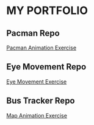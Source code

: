 # MY PORTFOLIO
## Pacman Repo
<a href="http://macgamer22.github.io/Pacman"> Pacman Animation Exercise </a>
## Eye Movement Repo
<a href="http://macgamer22.github.io/EyeMovement"> Eye Movement Exercise </a>
## Bus Tracker Repo
<a href="http://macgamer22.github.io/RealTimeBusTracker"> Map Animation Exercise </a>
